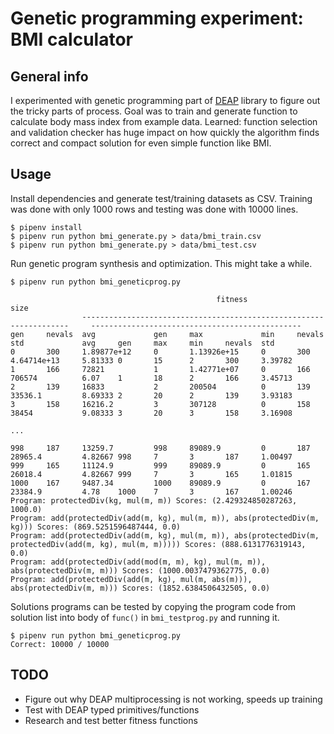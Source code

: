 # Genetic programming experiment: BMI calculator

## General info

I experimented with genetic programming part of [DEAP](https://github.com/DEAP/deap) library to figure out the tricky parts of process. Goal was to train and generate function to calculate body mass index from example data. Learned: function selection and validation checker has huge impact on how quickly the algorithm finds correct and compact solution for even simple function like BMI.

## Usage

Install dependencies and generate test/training datasets as CSV. Training was done with only 1000 rows and testing was done with 10000 lines.

```
$ pipenv install
$ pipenv run python bmi_generate.py > data/bmi_train.csv
$ pipenv run python bmi_generate.py > data/bmi_test.csv
```

Run genetic program synthesis and optimization. This might take a while.

```
$ pipenv run python bmi_geneticprog.py

                                              fitness                                                         size
                -------------------------------------------------------------------     -----------------------------------------------
gen     nevals  avg             gen     max             min     nevals  std             avg     gen     max     min     nevals  std
0       300     1.89877e+12     0       1.13926e+15     0       300     4.64714e+13     5.81333 0       15      2       300     3.39782
1       166     72821           1       1.42771e+07     0       166     706574          6.07    1       18      2       166     3.45713
2       139     16833           2       200504          0       139     33536.1         8.69333 2       20      2       139     3.93183
3       158     16216.2         3       307128          0       158     38454           9.08333 3       20      3       158     3.16908

...

998     187     13259.7         998     89089.9         0       187     28965.4         4.82667 998     7       3       187     1.00497
999     165     11124.9         999     89089.9         0       165     26018.4         4.82667 999     7       3       165     1.01815
1000    167     9487.34         1000    89089.9         0       167     23384.9         4.78    1000    7       3       167     1.00246
Program: protectedDiv(kg, mul(m, m)) Scores: (2.429324850287263, 1000.0)
Program: add(protectedDiv(add(m, kg), mul(m, m)), abs(protectedDiv(m, kg))) Scores: (869.5251596487444, 0.0)
Program: add(protectedDiv(add(m, kg), mul(m, m)), abs(protectedDiv(m, protectedDiv(add(m, kg), mul(m, m))))) Scores: (888.6131776319143, 0.0)
Program: add(protectedDiv(add(mod(m, m), kg), mul(m, m)), abs(protectedDiv(m, m))) Scores: (1000.0037479362775, 0.0)
Program: add(protectedDiv(add(m, kg), mul(m, abs(m))), abs(protectedDiv(m, m))) Scores: (1852.6384506432505, 0.0)
```

Solutions programs can be tested by copying the program code from solution list into body of `func()` in `bmi_testprog.py` and running it.

```
$ pipenv run python bmi_geneticprog.py
Correct: 10000 / 10000
```

## TODO

 * Figure out why DEAP multiprocessing is not working, speeds up training
 * Test with DEAP typed primitives/functions
 * Research and test better fitness functions
